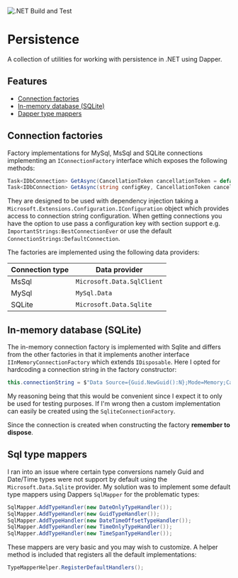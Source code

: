 ![.NET Build and Test](https://github.com/kwtc/persistence/actions/workflows/ci.yml/badge.svg)

# Persistence
A collection of utilities for working with persistence in .NET using Dapper.

## Features
- [Connection factories](#factories)
- [In-memory database (SQLite)](#in-memory)
- [Dapper type mappers](#mappers)

## <a name="factories"></a>Connection factories
Factory implementations for MySql, MsSql and SQLite connections implementing an `IConnectionFactory` interface which exposes the following methods:

```c#
Task<IDbConnection> GetAsync(CancellationToken cancellationToken = default);
Task<IDbConnection> GetAsync(string configKey, CancellationToken cancellationToken = default);
```

They are designed to be used with dependency injection taking a `Microsoft.Extensions.Configuration.IConfiguration` object which provides access to connection string configuration. When getting connections you have the option to use pass a configuration key with section support  e.g. `ImportantStrings:BestConnectionEver` or use the default `ConnectionStrings:DefaultConnection`.

The factories are implemented using the following data providers:

| Connection type | Data provider |
| ---------- | ---------- |
| MsSql | `Microsoft.Data.SqlClient` |
| MySql | `MySql.Data` |
| SQLite | `Microsoft.Data.Sqlite` |

## <a name="in-memory"></a>In-memory database (SQLite)
The in-memory connection factory is implemented with Sqlite and differs from the other factories in that it implements another interface `IInMemoryConnectionFactory` which extends `IDisposable`. Here I opted for hardcoding a connection string in the factory constructor:

```c#
this.connectionString = $"Data Source={Guid.NewGuid():N};Mode=Memory;Cache=Shared";
```

My reasoning being that this would be convenient since I expect it to only be used for testing purposes. If I'm wrong then a custom implementation can easily be created using the `SqliteConnectionFactory`.

Since the connection is created when constructing the factory <b>remember to dispose</b>.

## <a name="mappers"></a>Sql type mappers
I ran into an issue where certain type conversions namely Guid and Date/Time types were not support by default using the `Microsoft.Data.Sqlite` provider. My solution was to implement some default type mappers using Dappers `SqlMapper` for the problematic types:

```c#
SqlMapper.AddTypeHandler(new DateOnlyTypeHandler());
SqlMapper.AddTypeHandler(new GuidTypeHandler());
SqlMapper.AddTypeHandler(new DateTimeOffsetTypeHandler());
SqlMapper.AddTypeHandler(new TimeOnlyTypeHandler());
SqlMapper.AddTypeHandler(new TimeSpanTypeHandler());
```

These mappers are very basic and you may wish to customize. A helper method is included that registers all the default implementations:

```c#
TypeMapperHelper.RegisterDefaultHandlers();
```
